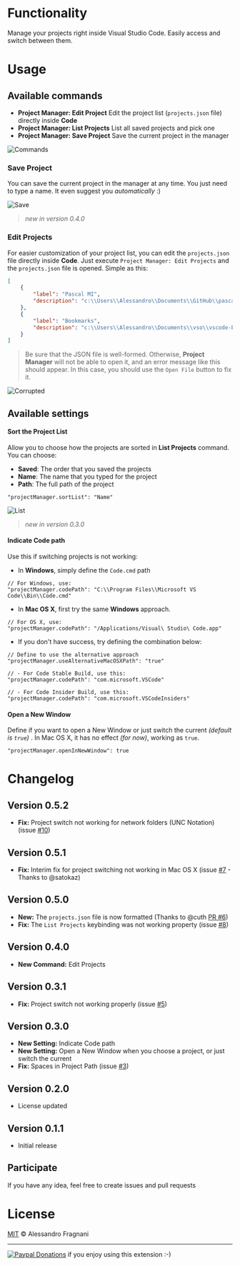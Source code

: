 # Functionality

Manage your projects right inside Visual Studio Code. Easily access and switch between them.

# Usage

## Available commands

* **Project Manager: Edit Project** Edit the project list (`projects.json` file) directly inside **Code**
* **Project Manager: List Projects** List all saved projects and pick one
* **Project Manager: Save Project** Save the current project in the manager

![Commands](images/project-manager-commands.png)

### Save Project

You can save the current project in the manager at any time. You just need to type a name. It even suggest you _automatically_ :)

![Save](images/project-manager-save.png)

 > _new in version 0.4.0_ 
 
### Edit Projects

For easier customization of your project list, you can edit the `projects.json` file directly inside **Code**. Just execute `Project Manager: Edit Projects` and the `projects.json` file is opened. Simple as this:

```json
[
    {
        "label": "Pascal MI",
        "description": "c:\\Users\\Alessandro\\Documents\\GitHub\\pascal-menu-insight"
    },
    {
        "label": "Bookmarks",
        "description": "c:\\Users\\Alessandro\\Documents\\vso\\vscode-bookmarks"
    }
]
```

> Be sure that the JSON file is well-formed. Otherwise, **Project Manager** will not be able to open it, and an error message like this should appear. In this case, you should use the `Open File` button to fix it.

![Corrupted](images/project-manager-edit-corrupted-projectsJson.png)


## Available settings

#### Sort the Project List

Allow you to choose how the projects are sorted in **List Projects** command. You can choose:

* **Saved**: The order that you saved the projects
* **Name**: The name that you typed for the project
* **Path**: The full path of the project

```
"projectManager.sortList": "Name"
```

![List](images/project-manager-list-sort-by-name.png)

> _new in version 0.3.0_  

#### Indicate Code path

Use this if switching projects is not working:

* In **Windows**, simply define the `Code.cmd` path  

```
// For Windows, use:
"projectManager.codePath": "C:\\Program Files\\Microsoft VS Code\\Bin\\Code.cmd"
```

* In **Mac OS X**, first try the same **Windows** approach. 

```
// For OS X, use:
"projectManager.codePath": "/Applications/Visual\ Studio\ Code.app"
```

* If you don't have success, try defining the combination below: 

```
// Define to use the alternative approach
"projectManager.useAlternativeMacOSXPath": "true"

// - For Code Stable Build, use this:
"projectManager.codePath": "com.microsoft.VSCode"

// - For Code Insider Build, use this:
"projectManager.codePath": "com.microsoft.VSCodeInsiders"
```

#### Open a New Window

Define if you want to open a New Window or just switch the current 
_(default is `true`)_ . In Mac OS X, it has no effect _(for now)_, working as `true`.

```
"projectManager.openInNewWindow": true
```

# Changelog

## Version 0.5.2

* **Fix:** Project switch not working for network folders (UNC Notation) (issue [#10](https://github.com/alefragnani/vscode-project-manager/issues/10))

## Version 0.5.1

* **Fix:** Interim fix for project switching not working in Mac OS X (issue [#7](https://github.com/alefragnani/vscode-project-manager/issues/7) - Thanks to @satokaz)

## Version 0.5.0

* **New:** The `projects.json` file is now formatted (Thanks to @cuth [PR #6](https://github.com/alefragnani/vscode-project-manager/pull/6))
* **Fix:** The `List Projects` keybinding was not working property (issue [#8](https://github.com/alefragnani/vscode-project-manager/issues/8)) 

## Version 0.4.0

* **New Command:** Edit Projects

## Version 0.3.1

* **Fix:** Project switch not working properly (issue [#5](https://github.com/alefragnani/vscode-project-manager/issues/5))

## Version 0.3.0

* **New Setting:** Indicate Code path
* **New Setting:** Open a New Window when you choose a project, or just switch the current
* **Fix:** Spaces in Project Path (issue [#3](https://github.com/alefragnani/vscode-project-manager/issues/3))

## Version 0.2.0

* License updated

## Version 0.1.1

* Initial release

## Participate

If you have any idea, feel free to create issues and pull requests

# License

[MIT](LICENSE.md) &copy; Alessandro Fragnani

---

[![Paypal Donations](https://www.paypalobjects.com/en_US/i/btn/btn_donate_SM.gif)](https://www.paypal.com/cgi-bin/webscr?cmd=_donations&business=EP57F3B6FXKTU&lc=US&item_name=Alessandro%20Fragnani&item_number=vscode%20extensions&currency_code=USD&bn=PP%2dDonationsBF%3abtn_donate_SM%2egif%3aNonHosted) if you enjoy using this extension :-)

